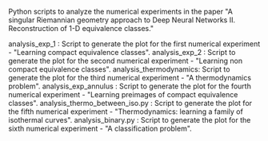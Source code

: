 Python scripts to analyze the numerical experiments in the paper "A singular Riemannian geometry approach to Deep Neural Networks II. Reconstruction of 1-D equivalence classes."

analysis_exp_1 : Script to generate the plot for the first numerical experiment - "Learning compact equivalence classes".
analysis_exp_2 : Script to generate the plot for the second numerical experiment - "Learning non compact equivalence classes".
analysis_thermodynamics: Script to generate the plot for the third numerical experiment - "A thermodynamics problem".
analysis_exp_annulus : Script to generate the plot for the fourth numerical experiment - "Learning preimages of compact equivalence classes".
analysis_thermo_between_iso.py : Script to generate the plot for the fifth numerical experiment - "Thermodynamics: learning a family of isothermal curves".
analysis_binary.py : Script to generate the plot for the sixth numerical experiment - "A classification problem".
